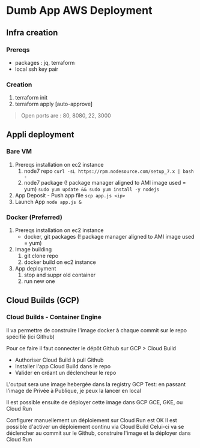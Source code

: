 # Dumb App AWS Deployment

## Infra creation

### Prereqs

- packages : jq, terraform
- local ssh key pair

### Creation

1) terraform init
2) terraform apply [auto-approve]

> Open ports are : 80, 8080, 22, 3000

## Appli deployment

### Bare VM

1) Prereqs installation on ec2 instance
   1) node7 repo  `curl -sL https://rpm.nodesource.com/setup_7.x | bash -`
   2) node7 package (! package manager aligned to AMI image used = yum)
      `sudo yum update && sudo yum install -y nodejs`
2) App Deposit - Push app file `scp app.js <ip>`
3) Launch App `node app.js &`

### Docker (Preferred)

1) Prereqs installation on ec2 instance
   - docker, git packages (! package manager aligned to AMI image used = yum)
2) Image building
   1) git clone repo
   2) docker build on ec2 instance
3) App deployment
   1) stop and suppr old container
   2) run new one

## Cloud Builds (GCP)

### Cloud Builds - Container Engine

Il va permettre de construire l'image docker à chaque commit sur le repo spécifié (ici Github)

Pour ce faire il faut connecter le dépôt Github sur GCP > Cloud Build

- Authoriser Cloud Build à pull Github
- Installer l'app Cloud Build dans le repo
- Valider en créant un déclencheur le repo

L'output sera une image hebergée dans la registry GCP
Test: en passant l'image de Privée à Publique, je peux la lancer en local

Il est possible ensuite de déployer cette image dans GCP GCE, GKE, ou Cloud Run

Configurer manuellement un déploiement sur Cloud Run est OK
Il est possible d'activer un déploiement continu via Cloud Build
Celui-ci va se déclencher au commit sur le Github, construire l'image et la déployer dans Cloud Run
